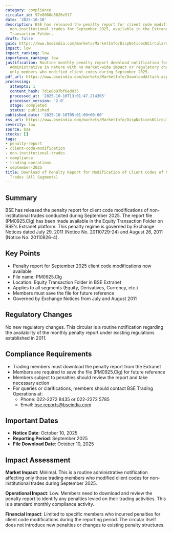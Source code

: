 ```yaml
---
category: compliance
circular_id: 97e8080d8826e517
date: '2025-10-10'
description: BSE has released the penalty report for client code modifications of
  non-institutional trades for September 2025, available in the Extranet's Equity
  Transaction Folder.
draft: false
guid: https://www.bseindia.com/markets/MarketInfo/DispNoticesNCirculars.aspx?Noticeid={535782B2-78D7-466D-8FE3-6F4AAB1C7F84}&noticeno=20251010-1&dt=10/10/2025&icount=1&totcount=47&flag=0
impact: low
impact_ranking: low
importance_ranking: low
justification: Routine monthly penalty report download notification for trading members.
  Administrative in nature with no market-wide impact or regulatory changes. Affects
  only members who modified client codes during September 2025.
pdf_url: https://www.bseindia.com/markets/MarketInfo/DownloadAttach.aspx?id=20251010-1&attachedId=
processing:
  attempts: 1
  content_hash: 7d1e8b97bf6ed935
  processed_at: '2025-10-10T13:01:47.214305'
  processor_version: '2.0'
  stage: completed
  status: published
published_date: '2025-10-10T05:01:09+00:00'
rss_url: https://www.bseindia.com/markets/MarketInfo/DispNoticesNCirculars.aspx?Noticeid={535782B2-78D7-466D-8FE3-6F4AAB1C7F84}&noticeno=20251010-1&dt=10/10/2025&icount=1&totcount=47&flag=0
severity: low
source: bse
stocks: []
tags:
- penalty-report
- client-code-modification
- non-institutional-trades
- compliance
- trading-operations
- september-2025
title: Download of Penalty Report for Modification of Client Codes of Non-Institutional
  Trades (All Segments)
---
```


## Summary

BSE has released the penalty report for client code modifications of non-institutional trades conducted during September 2025. The report file (PM0925.Clg) has been made available in the Equity Transaction Folder on BSE's Extranet platform. This penalty regime is governed by Exchange Notices dated July 29, 2011 (Notice No. 20110729-24) and August 26, 2011 (Notice No. 20110826-4).

## Key Points

- Penalty report for September 2025 client code modifications now available
- File name: PM0925.Clg
- Location: Equity Transaction Folder in BSE Extranet
- Applies to all segments (Equity, Derivatives, Currency, etc.)
- Members must save the file for future reference
- Governed by Exchange Notices from July and August 2011

## Regulatory Changes

No new regulatory changes. This circular is a routine notification regarding the availability of the monthly penalty report under existing regulations established in 2011.

## Compliance Requirements

- Trading members must download the penalty report from the Extranet
- Members are required to save the file (PM0925.Clg) for future reference
- Members subject to penalties should review the report and take necessary action
- For queries or clarifications, members should contact BSE Trading Operations at:
  - Phone: 022-2272 8435 or 022-2272 5785
  - Email: bse.reports@bseindia.com

## Important Dates

- **Notice Date**: October 10, 2025
- **Reporting Period**: September 2025
- **File Download Date**: October 10, 2025

## Impact Assessment

**Market Impact**: Minimal. This is a routine administrative notification affecting only those trading members who modified client codes for non-institutional trades during September 2025.

**Operational Impact**: Low. Members need to download and review the penalty report to identify any penalties levied on their trading activities. This is a standard monthly compliance activity.

**Financial Impact**: Limited to specific members who incurred penalties for client code modifications during the reporting period. The circular itself does not introduce new penalties or changes to existing penalty structures.